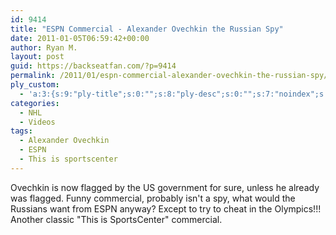 ```yaml
---
id: 9414
title: "ESPN Commercial - Alexander Ovechkin the Russian Spy"
date: 2011-01-05T06:59:42+00:00
author: Ryan M.
layout: post
guid: https://backseatfan.com/?p=9414
permalink: /2011/01/espn-commercial-alexander-ovechkin-the-russian-spy/
ply_custom:
  - 'a:3:{s:9:"ply-title";s:0:"";s:8:"ply-desc";s:0:"";s:7:"noindex";s:0:"";}'
categories:
  - NHL
  - Videos
tags:
  - Alexander Ovechkin
  - ESPN
  - This is sportscenter
---
```


<div class="entry">
  <p>
  </p>

  <p>
    Ovechkin is now flagged by the US government for sure, unless he already was flagged. Funny commercial, probably isn't a spy, what would the Russians want from ESPN anyway? Except to try to cheat in the Olympics!!! Another classic "This is SportsCenter" commercial.
  </p>
</div>
